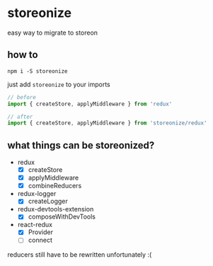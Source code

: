 # storeonize

easy way to migrate to storeon

## how to

`npm i -S storeonize`

just add `storeonize` to your imports

```js
// before
import { createStore, applyMiddleware } from 'redux'

// after
import { createStore, applyMiddleware } from 'storeonize/redux'
```

## what things can be storeonized?

* redux
  * [x] createStore
  * [x] applyMiddleware
  * [x] combineReducers

* redux-logger
  * [x] createLogger

* redux-devtools-extension
  * [x] composeWithDevTools

* react-redux
  * [x] Provider
  * [ ] connect

reducers still have to be rewritten unfortunately :(
